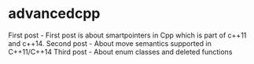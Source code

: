 # advancedcpp
First post - First post is about smartpointers in Cpp which is part of c++11 and c++14.
Second post - About move semantics supported in C++11/C++14
Third post - About enum classes and deleted functions